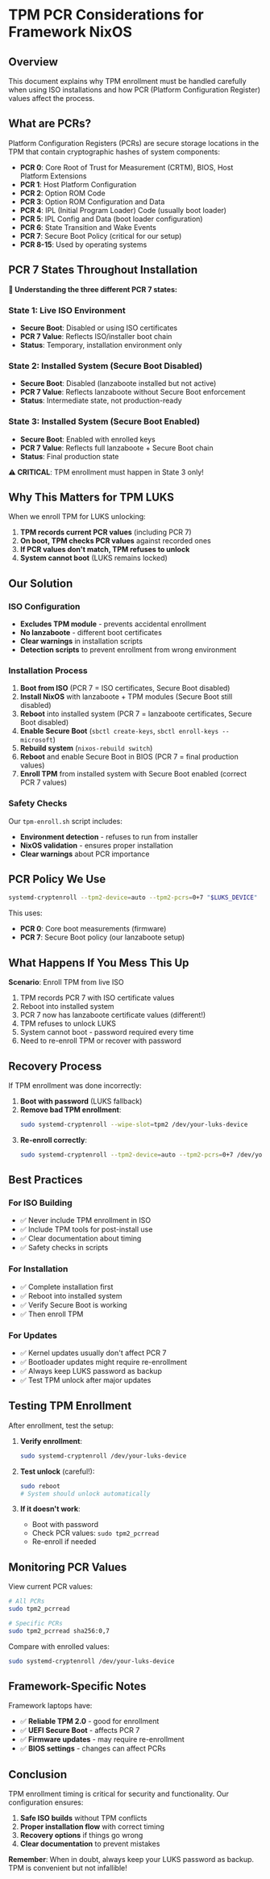# TPM PCR Considerations for Framework NixOS

## Overview

This document explains why TPM enrollment must be handled carefully when using ISO installations and how PCR (Platform Configuration Register) values affect the process.

## What are PCRs?

Platform Configuration Registers (PCRs) are secure storage locations in the TPM that contain cryptographic hashes of system components:

- **PCR 0**: Core Root of Trust for Measurement (CRTM), BIOS, Host Platform Extensions
- **PCR 1**: Host Platform Configuration  
- **PCR 2**: Option ROM Code
- **PCR 3**: Option ROM Configuration and Data
- **PCR 4**: IPL (Initial Program Loader) Code (usually boot loader)
- **PCR 5**: IPL Config and Data (boot loader configuration)
- **PCR 6**: State Transition and Wake Events
- **PCR 7**: Secure Boot Policy (critical for our setup)
- **PCR 8-15**: Used by operating systems

## PCR 7 States Throughout Installation

**🔐 Understanding the three different PCR 7 states:**

### State 1: Live ISO Environment
- **Secure Boot**: Disabled or using ISO certificates
- **PCR 7 Value**: Reflects ISO/installer boot chain
- **Status**: Temporary, installation environment only

### State 2: Installed System (Secure Boot Disabled)
- **Secure Boot**: Disabled (lanzaboote installed but not active)
- **PCR 7 Value**: Reflects lanzaboote without Secure Boot enforcement
- **Status**: Intermediate state, not production-ready

### State 3: Installed System (Secure Boot Enabled) 
- **Secure Boot**: Enabled with enrolled keys
- **PCR 7 Value**: Reflects full lanzaboote + Secure Boot chain
- **Status**: Final production state

**⚠️ CRITICAL**: TPM enrollment must happen in State 3 only!

## Why This Matters for TPM LUKS

When we enroll TPM for LUKS unlocking:

1. **TPM records current PCR values** (including PCR 7)
2. **On boot, TPM checks PCR values** against recorded ones
3. **If PCR values don't match, TPM refuses to unlock**
4. **System cannot boot** (LUKS remains locked)

## Our Solution

### ISO Configuration
- **Excludes TPM module** - prevents accidental enrollment
- **No lanzaboote** - different boot certificates
- **Clear warnings** in installation scripts
- **Detection scripts** to prevent enrollment from wrong environment

### Installation Process
1. **Boot from ISO** (PCR 7 = ISO certificates, Secure Boot disabled)
2. **Install NixOS** with lanzaboote + TPM modules (Secure Boot still disabled)
3. **Reboot** into installed system (PCR 7 = lanzaboote certificates, Secure Boot disabled)
4. **Enable Secure Boot** (`sbctl create-keys`, `sbctl enroll-keys --microsoft`)
5. **Rebuild system** (`nixos-rebuild switch`)
6. **Reboot** and enable Secure Boot in BIOS (PCR 7 = final production values)
7. **Enroll TPM** from installed system with Secure Boot enabled (correct PCR 7 values)

### Safety Checks

Our `tpm-enroll.sh` script includes:
- **Environment detection** - refuses to run from installer
- **NixOS validation** - ensures proper installation
- **Clear warnings** about PCR importance

## PCR Policy We Use

```bash
systemd-cryptenroll --tpm2-device=auto --tpm2-pcrs=0+7 "$LUKS_DEVICE"
```

This uses:
- **PCR 0**: Core boot measurements (firmware)
- **PCR 7**: Secure Boot policy (our lanzaboote setup)

## What Happens If You Mess This Up

**Scenario**: Enroll TPM from live ISO

1. TPM records PCR 7 with ISO certificate values
2. Reboot into installed system
3. PCR 7 now has lanzaboote certificate values (different!)
4. TPM refuses to unlock LUKS
5. System cannot boot - password required every time
6. Need to re-enroll TPM or recover with password

## Recovery Process

If TPM enrollment was done incorrectly:

1. **Boot with password** (LUKS fallback)
2. **Remove bad TPM enrollment**:
   ```bash
   sudo systemd-cryptenroll --wipe-slot=tpm2 /dev/your-luks-device
   ```
3. **Re-enroll correctly**:
   ```bash
   sudo systemd-cryptenroll --tpm2-device=auto --tpm2-pcrs=0+7 /dev/your-luks-device
   ```

## Best Practices

### For ISO Building
- ✅ Never include TPM enrollment in ISO
- ✅ Include TPM tools for post-install use
- ✅ Clear documentation about timing
- ✅ Safety checks in scripts

### For Installation
- ✅ Complete installation first
- ✅ Reboot into installed system
- ✅ Verify Secure Boot is working
- ✅ Then enroll TPM

### For Updates
- ✅ Kernel updates usually don't affect PCR 7
- ✅ Bootloader updates might require re-enrollment
- ✅ Always keep LUKS password as backup
- ✅ Test TPM unlock after major updates

## Testing TPM Enrollment

After enrollment, test the setup:

1. **Verify enrollment**:
   ```bash
   sudo systemd-cryptenroll /dev/your-luks-device
   ```

2. **Test unlock** (careful!):
   ```bash
   sudo reboot
   # System should unlock automatically
   ```

3. **If it doesn't work**:
   - Boot with password
   - Check PCR values: `sudo tpm2_pcrread`
   - Re-enroll if needed

## Monitoring PCR Values

View current PCR values:
```bash
# All PCRs
sudo tpm2_pcrread

# Specific PCRs
sudo tpm2_pcrread sha256:0,7
```

Compare with enrolled values:
```bash
sudo systemd-cryptenroll /dev/your-luks-device
```

## Framework-Specific Notes

Framework laptops have:
- ✅ **Reliable TPM 2.0** - good for enrollment
- ✅ **UEFI Secure Boot** - affects PCR 7
- ✅ **Firmware updates** - may require re-enrollment
- ✅ **BIOS settings** - changes can affect PCRs

## Conclusion

TPM enrollment timing is critical for security and functionality. Our configuration ensures:

1. **Safe ISO builds** without TPM conflicts
2. **Proper installation flow** with correct timing
3. **Recovery options** if things go wrong
4. **Clear documentation** to prevent mistakes

**Remember**: When in doubt, always keep your LUKS password as backup. TPM is convenient but not infallible!
